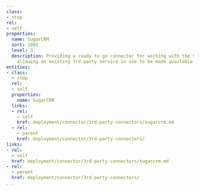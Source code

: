 ```yaml
---
class:
- stop
rel:
- self
properties:
  name: SugarCRM
  sort: 1081
  level: 3
  description: Providing a ready to go connector for working with the SugarCRM API,
    allowing an existing 3rd party service in use to be made available via a web API.
entities:
- class:
  - stop
  rel:
  - self
  properties:
    name: SugarCRM
  links:
  - rel:
    - self
    href: deployment/connector/3rd-party-connectors/sugarcrm.md
  - rel:
    - parent
    href: deployment/connector/3rd-party-connectors/
links:
- rel:
  - self
  href: deployment/connector/3rd-party-connectors/sugarcrm.md
- rel:
  - parent
  href: deployment/connector/3rd-party-connectors/
...
```

